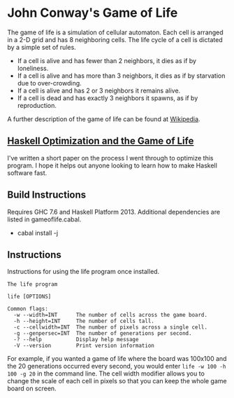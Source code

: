 # John Conway's Game of Life

The game of life is a simulation of cellular automaton.  Each cell is arranged in a 2-D grid and has 8 neighboring
cells.  The life cycle of a cell is dictated by a simple set of rules.

* If a cell is alive and has fewer than 2 neighbors, it dies as if by loneliness.
* If a cell is alive and has more than 3 neighbors, it dies as if by starvation due to over-crowding.
* If a cell is alive and has 2 or 3 neighbors it remains alive.
* If a cell is dead and has exactly 3 neighbors it spawns, as if by reproduction.

A further description of the game of life can be found at [Wikipedia](http://en.wikipedia.org/wiki/Conway%27s_Game_of_Life).

## [Haskell Optimization and the Game of Life](http://blog.headcrab.info/haskell-optimization-and-the-game-of-life/)
I've written a short paper on the process I went through to optimize this program.  I hope it helps out
anyone looking to learn how to make Haskell software fast.

## Build Instructions
Requires GHC 7.6 and Haskell Platform 2013.  Additional dependencies are listed in gameoflife.cabal.

* cabal install -j

## Instructions
Instructions for using the life program once installed.

```
The life program
  
life [OPTIONS]
  
Common flags:
  -w --width=INT      The number of cells across the game board.
  -h --height=INT     The number of cells tall.
  -c --cellwidth=INT  The number of pixels across a single cell.
  -g --genpersec=INT  The number of generations per second.
  -? --help           Display help message
  -V --version        Print version information
```

For example, if you wanted a game of life where the board was 100x100 and the 20 generations occurred every
second, you would enter `life -w 100 -h 100 -g 20` in the command line.  The cell width modifier allows you 
to change the scale of each cell in pixels so that you can keep the whole game board on screen.
